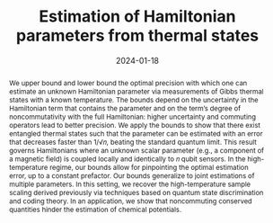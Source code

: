 ---
title: Estimation of Hamiltonian parameters from thermal states
subtitle: ''
summary: ''
authors:
  - Luis Pedro García-Pintos
  - Kishor Bharti
  - Jacob Bringewatt
  - Hossein Dehghani
  - Adam Ehrenberg
  - Nicole Yunger Halpern
  - Alexey V. Gorshkov
tags:
categories: []
date: '2024-01-18'
lastmod: 2024-01-18T19:33:00-05:00
featured: false
draft: false
projects: []
publishDate: '2024-01-18T00:33:00.091248Z'
publication_types:
  - '2'
abstract: "We upper bound and lower bound the optimal precision with which one can estimate an unknown Hamiltonian parameter via measurements of Gibbs thermal states with a known temperature. The bounds depend on the uncertainty in the Hamiltonian term that contains the parameter and on the term’s degree of noncommutativity with the full Hamiltonian: higher uncertainty and commuting operators lead to better precision. We apply the bounds to show that there exist entangled thermal states such that the parameter can be estimated with an error that decreases faster than 1/√𝑛, beating the standard quantum limit. This result governs Hamiltonians where an unknown scalar parameter (e.g., a component of a magnetic field) is coupled locally and identically to 𝑛 qubit sensors. In the high-temperature regime, our bounds allow for pinpointing the optimal estimation error, up to a constant prefactor. Our bounds generalize to joint estimations of multiple parameters. In this setting, we recover the high-temperature sample scaling derived previously via techniques based on quantum state discrimination and coding theory. In an application, we show that noncommuting conserved quantities hinder the estimation of chemical potentials."
publication: 'Physical Review Letters **133**, 040802'
url_pdf: https://arxiv.org/pdf/2401.10343.pdf
links:
  - name: Journal
    url: https://link.aps.org/doi/10.1103/PhysRevLett.133.040802
---